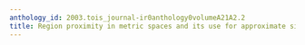 ```yaml
---
anthology_id: 2003.tois_journal-ir0anthology0volumeA21A2.2
title: Region proximity in metric spaces and its use for approximate similarity search
---
```

